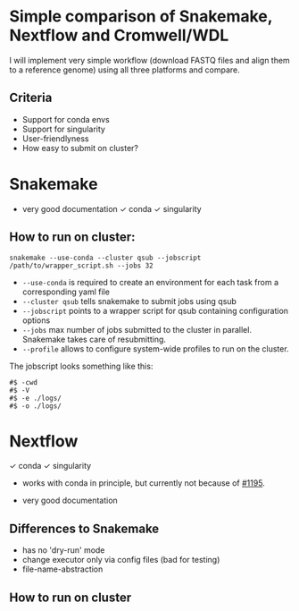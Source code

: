 # Simple comparison of Snakemake, Nextflow and Cromwell/WDL

I will implement very simple workflow (download FASTQ files and align them to a reference genome)
using all three platforms and compare.

## Criteria
* Support for conda envs
* Support for singularity
* User-friendlyness
* How easy to submit on cluster?

# Snakemake

* very good documentation
✓ conda ✓ singularity

## How to run on cluster:
```
snakemake --use-conda --cluster qsub --jobscript /path/to/wrapper_script.sh --jobs 32
```

* `--use-conda` is required to create an environment for each task from a corresponding yaml file
* `--cluster qsub` tells snakemake to submit jobs using qsub
* `--jobscript` points to a wrapper script for qsub containing configuration options
* `--jobs` max number of jobs submitted to the cluster in parallel. Snakemake takes care of resubmitting.
* `--profile` allows to configure system-wide profiles to run on the cluster.

The jobscript looks something like this:
```
#$ -cwd
#$ -V
#$ -e ./logs/
#$ -o ./logs/

```


# Nextflow
✓ conda ✓ singularity

* works with conda in principle, but currently not because of [#1195](https://github.com/nextflow-io/nextflow/issues/1195).

* very good documentation

## Differences to Snakemake

* has no 'dry-run' mode
* change executor only via config files (bad for testing)
* file-name-abstraction

## How to run on cluster

